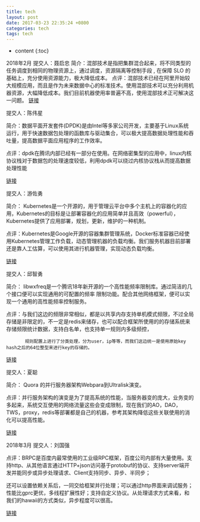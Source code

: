 ```yaml
---
title: tech
layout: post
date: 2017-03-23 22:35:24 +0800
categories: tech
tags: tech
---
```



* content
{:toc}

2018年2月
提交人：聂启忠
简介：混部技术是指把集群混合起来，将不同类型的任务调度到相同的物理资源上，通过调度，资源隔离等控制手段 , 在保障 SLO 的基础上，充分使用资源能力，极大降低成本。
点评：混部技术已经在阿里开始较大规模应用，而且是作为未来数据中心的标准技术。使用混部技术可以充分利用机器资源，大幅降低成本。我们目前机器使用率普遍不高，使用混部技术正可解决这一问题。
[链接](https://mp.weixin.qq.com/s?__biz=MzIzOTU0NTQ0MA==&mid=2247486921&idx=1&sn=d6243c51d2132ec5cc3b57a6820d7897&chksm=e92930c6de5eb9d08255023db1aaa8d6383ab5349ae98a6b3c6809b32c5cbb891b0b6650d8ef&mpshare=1&scene=1&srcid=0226h53MiVGNyKGrNNP2tGaO#rd)

提交人：陈伟星

简介：数据平面开发套件(DPDK)是由Intel等多家公司开发，主要基于Linux系统运行，用于快速数据包处理的函数库与驱动集合，可以极大提高数据处理性能和吞吐量，提高数据平面应用程序的工作效率。

点评：dpdk在腾讯内部已经有一部分在使用。在网络密集型的应用中，linux内核协议栈对于数据包的处理速度较低，利用dpdk可以绕过内核协议栈从而提高数据处理性能

[链接](https://www.jianshu.com/p/0ff8cb4deaef)



提交人：游佐勇

简介： Kubernetes是一个开源的，用于管理云平台中多个主机上的容器化的应用，Kubernetes的目标是让部署容器化的应用简单并且高效（powerful），Kubernetes提供了应用部署，规划，更新，维护的一种机制。

点评：Kubernetes是Google开源的容器集群管理系统，Docker标准容器已经使用Kubernetes管理工作负载，动态管理机器的负载均衡。我们服务机器目前部署还是靠人工估算，可以使用其进行机器管理，实现动态负载均衡。

[链接](https://www.kubernetes.org.cn/k8s)



提交人：邱智勇

简介： libwxfreq是一个腾讯18年新开源的一个高性能频率限制库。通过简洁的几个接口便可以实现通用的可配置的频率 限制功能。配合其他网络框架，便可以实现一个通用的高性能频率控制服务。

点评：与我们这边的频限非常相似，都是以共享内存支持单机模式频限，不过全局存储是非限定的，不一定是redis来储存，也可以配合框架所使用的的存储系统来存储频限统计数据，支持白名单，也支持单一规则内多级频控，

           规则配置上进行了分类处理，分为user，ip等等，而我们这边统一是使用原始key hash之后的64位整型来进行key的存储的。

[链接](https://github.com/Tencent/libwxfreq)



提交人：夏聪

简介： Quora 的并行服务器架构Webpara到Ultralisk演变。

点评：并行服务架构的演变是为了提高系统的性能，当服务器变的庞大，业务变的多起来，系统交互使用的网络流量这些会变成限制，现在我们的AO，DAO，TWS，proxy，redis等部署都是自己的机器，参考其架构降低这些关联使用的消化可以提高性能。

[链接](http://blog.jobbole.com/113576)

2018年3月
提交人：刘国强

点评：BRPC是百度内最常使用的工业级RPC框架，百度公司内部有大量使用。支持http、从其他语言通过HTTP+json访问基于protobuf的协议、支持server端开发并能同步或异步处理请求、Client支持同步、异步、半同步；

还可以设置依赖关系后，一同交给框架并行处理；可以通过http界面来调试服务；性能比gprc更优，多线程扩展性好；支持自定义协议。从处理请求方式来看，和我们的hawaii的方式类似，异步程度可以很高。



[链接](https://github.com/brpc/brpc/blob/master/README_cn.md)
